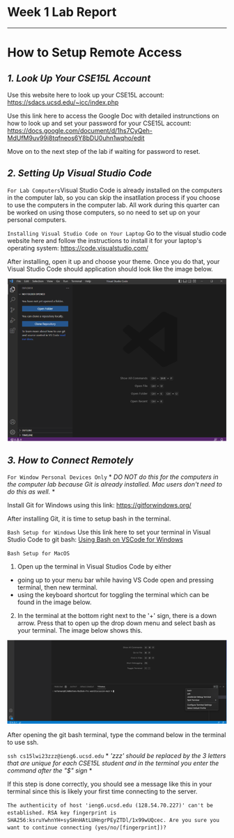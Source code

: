 # Week 1 Lab Report
---
# How to Setup Remote Access
## *1. Look Up Your CSE15L Account*
Use this website here to look up your CSE15L account: https://sdacs.ucsd.edu/~icc/index.php

Use this link here to access the Google Doc with detailed instrunctions on how to look up and set your password for your CSE15L account: https://docs.google.com/document/d/1hs7CyQeh-MdUfM9uv99i8tqfneos6Y8bDU0uhn1wqho/edit

Move on to the next step of the lab if waiting for password to reset.

## *2. Setting Up Visual Studio Code*
`For Lab Computers`Visual Studio Code is already installed on the computers in the computer lab, so you can skip the insatllation process if you choose to use the computers in the computer lab. All work during this quarter can be worked on using those computers, so no need to set up on your personal computers. 

`Installing Visual Studio Code on Your Laptop` Go to the visual studio code website here and follow the instructions to install it for your laptop's operating system:  https://code.visualstudio.com/

After installing, open it up and choose your theme. Once you do that, your Visual Studio Code should application should look like the image below.

![Image](vs-code-setup-pic.png)

## *3. How to Connect Remotely*
`For Window Personal Devices Only` * *DO NOT do this for the computers in the computer lab because Git is already installed. Mac users don't need to do this as well.* *

Install Git for Windows using this link: https://gitforwindows.org/  

After installing Git, it is time to setup bash in the terminal.

`Bash Setup for Windows` Use this link here to set your terminal in Visual Studio Code to git bash: [Using Bash on VSCode for Windows](https://stackoverflow.com/questions/42606837/how-do-i-use-bash-on-windows-from-the-visual-studio-code-integrated-terminal/50527994#50527994)

`Bash Setup for MacOS` 
1. Open up the terminal in Visual Studios Code by either 
* going up to your menu bar while having VS Code open and pressing terminal, then new terminal.
* using the keyboard shortcut for toggling the terminal which can be found in the image below.
2. In the terminal at the bottom right next to the '+' sign, there is a down arrow. Press that to open up the drop down menu and select bash as your terminal. The image below shows this.

![image](bash-setup-mac.png)

After opening the git bash terminal, type the command below in the terminal to use ssh.

`ssh cs15lwi23zzz@ieng6.ucsd.edu` * *'zzz' should be replaced by the 3 letters that are unique for each CSE15L student and in the terminal you enter the command after the "$" sign* *

If this step is done correctly, you should see a message like this in your terminal since this is likely your first time connecting to the server.

`The authenticity of host 'ieng6.ucsd.edu (128.54.70.227)' can't be established.
RSA key fingerprint is SHA256:ksruYwhnYH+sySHnHAtLUHngrPEyZTDl/1x99wUQcec.
Are you sure you want to continue connecting (yes/no/[fingerprint])?`
